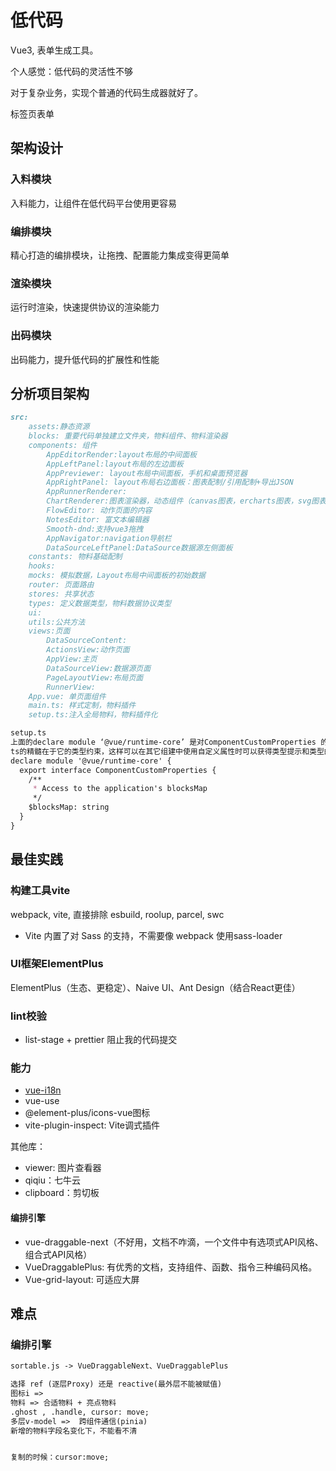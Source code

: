# 低代码

Vue3, 表单生成工具。

个人感觉：低代码的灵活性不够

对于复杂业务，实现个普通的代码生成器就好了。

标签页表单

## 架构设计

### 入料模块

入料能力，让组件在低代码平台使用更容易

### 编排模块

精心打造的编排模块，让拖拽、配置能力集成变得更简单

### 渲染模块

运行时渲染，快速提供协议的渲染能力

### 出码模块

出码能力，提升低代码的扩展性和性能

## 分析项目架构

```md
src:
    assets:静态资源
    blocks: 重要代码单独建立文件夹，物料组件、物料渲染器
    components: 组件
        AppEditorRender:layout布局的中间面板
        AppLeftPanel:layout布局的左边面板
        AppPreviewer: layout布局中间面板，手机和桌面预览器
        AppRightPanel: layout布局右边面板：图表配制/引用配制+导出JSON
        AppRunnerRenderer:
        ChartRenderer:图表渲染器，动态组件（canvas图表，ercharts图表，svg图表）
        FlowEditor: 动作页面的内容
        NotesEditor: 富文本编辑器
        Smooth-dnd:支持vue3拖拽
        AppNavigator:navigation导航栏
        DataSourceLeftPanel:DataSource数据源左侧面板
    constants: 物料基础配制
    hooks: 
    mocks: 模拟数据，Layout布局中间面板的初始数据
    router: 页面路由
    stores: 共享状态
    types: 定义数据类型，物料数据协议类型
    ui:
    utils:公共方法
    views:页面
        DataSourceContent:
        ActionsView:动作页面
        AppView:主页
        DataSourceView:数据源页面
        PageLayoutView:布局页面
        RunnerView:
    App.vue: 单页面组件
    main.ts: 样式定制，物料插件
    setup.ts:注入全局物料，物料插件化
```

```md
setup.ts
上面的declare module ‘@vue/runtime-core’ 是对ComponentCustomProperties 的一个补充说明，
ts的精髓在于它的类型约束，这样可以在其它组建中使用自定义属性时可以获得类型提示和类型的约束。
declare module '@vue/runtime-core' {
  export interface ComponentCustomProperties {
    /**
     * Access to the application's blocksMap
     */
    $blocksMap: string
  }
}
```

## 最佳实践

### 构建工具vite

webpack, vite, 直接排除 esbuild, roolup, parcel, swc

* Vite 内置了对 Sass 的支持，不需要像 webpack 使用sass-loader

### UI框架ElementPlus

ElementPlus（生态、更稳定）、Naive UI、Ant Design（结合React更佳）

### lint校验

* list-stage + prettier 阻止我的代码提交

### 能力

* [vue-i18n](https://vue-i18n.intlify.dev/)
* vue-use
* @element-plus/icons-vue图标
* vite-plugin-inspect: Vite调式插件
<!-- Vite 调试插件，主要用于 可视化检查 Vite 构建和转换过程，帮助开发者分析模块的编译结果、插件中间状态、依赖关系等。 -->

其他库：

* viewer: 图片查看器
* qiqiu：七牛云
* clipboard：剪切板

#### 编排引擎

* vue-draggable-next（不好用，文档不咋滴，一个文件中有选项式API风格、组合式API风格）
* VueDraggablePlus: 有优秀的文档，支持组件、函数、指令三种编码风格。
* Vue-grid-layout: 可适应大屏

## 难点

### 编排引擎

```md
sortable.js -> VueDraggableNext、VueDraggablePlus

选择 ref (逐层Proxy) 还是 reactive(最外层不能被赋值)
图标i => 
物料 => 合适物料 + 亮点物料
.ghost , .handle, cursor: move;
多层v-model =>  跨组件通信(pinia)
新增的物料字段名变化下，不能看不清


复制的时候：cursor:move;


```

